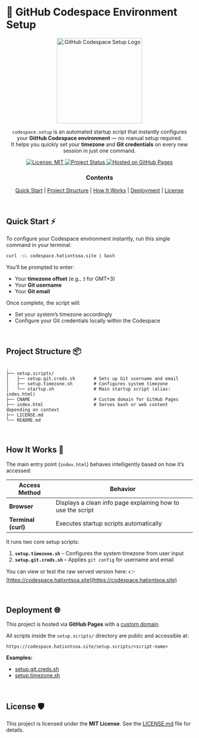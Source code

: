 # 🚀 GitHub Codespace Environment Setup

<p align="center">
 <img height="230" src="https://codespace.hatixntsoa.site/images/codespace.png" alt="GitHub Codespace Setup Logo"/>
</p>

<div align="center">

<p>

`codespace.setup` is an automated startup script that instantly configures your **GitHub Codespace environment** — no manual setup required.  
It helps you quickly set your **timezone** and **Git credentials** on every new session in just one command.

</p>

<p>
  <a href="https://github.com/hatixntsoa/codespace.setup/blob/main/LICENSE.md">
    <img src="https://img.shields.io/badge/license-MIT-green.svg" alt="License: MIT">
  </a>
  <a href="https://codespace.hatixntsoa.site">
    <img src="https://img.shields.io/badge/status-active-brightgreen" alt="Project Status">
  </a>
  <a href="https://github.com/hatixntsoa">
    <img src="https://img.shields.io/badge/hosted%20on-GitHub%20Pages-black?logo=github" alt="Hosted on GitHub Pages">
  </a>
</p>

### Contents

[Quick Start](#quick-start) |
[Project Structure](#project-structure) |
[How It Works](#how-it-works) |
[Deployment](#deployment) |
[License](#license)

</div>

<br>

## Quick Start ⚡

To configure your Codespace environment instantly, run this single command in your terminal:

```bash
curl -sL codespace.hatixntsoa.site | bash
````

You’ll be prompted to enter:

* Your **timezone offset** (e.g., `3` for GMT+3)
* Your **Git username**
* Your **Git email**

Once complete, the script will:

* Set your system’s timezone accordingly
* Configure your Git credentials locally within the Codespace

<br>

## Project Structure 📦

```
.
├── setup.scripts/
│   ├── setup.git.creds.sh       # Sets up Git username and email
│   ├── setup.timezone.sh        # Configures system timezone
│   └── startup.sh               # Main startup script (alias: index.html)
├── CNAME                        # Custom domain for GitHub Pages
├── index.html                   # Serves bash or web content depending on context
├── LICENSE.md
└── README.md
```

<br>

## How It Works 🔧

The main entry point (`index.html`) behaves intelligently based on how it’s accessed:

| Access Method       | Behavior                                                    |
| ------------------- | ----------------------------------------------------------- |
| **Browser**         | Displays a clean info page explaining how to use the script |
| **Terminal (curl)** | Executes startup scripts automatically                      |

It runs two core setup scripts:

1. **`setup.timezone.sh`** – Configures the system timezone from user input
2. **`setup.git.creds.sh`** – Applies `git config` for username and email

You can view or test the raw served version here:
👉 [https://codespace.hatixntsoa.site](https://codespace.hatixntsoa.site)

<br>

## Deployment 🌐

This project is hosted via **GitHub Pages** with a [custom domain](https://codespace.hatixntsoa.site).

All scripts inside the `setup.scripts/` directory are public and accessible at:

```
https://codespace.hatixntsoa.site/setup.scripts/<script-name>
```

**Examples:**

* [setup.git.creds.sh](https://codespace.hatixntsoa.site/setup.scripts/setup.git.creds.sh)
* [setup.timezone.sh](https://codespace.hatixntsoa.site/setup.scripts/setup.timezone.sh)

<br>

## License 🛡

This project is licensed under the **MIT License**.
See the [LICENSE.md](LICENSE.md) file for details.
